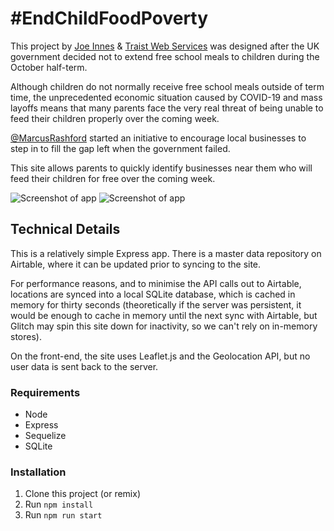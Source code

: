 # #EndChildFoodPoverty

This project by [Joe Innes](https://joeinn.es) & [Traist Web Services](https://traist.co.uk) was designed after the UK government decided not to extend free school meals to children during the October half-term.

Although children do not normally receive free school meals outside of term time, the unprecedented economic situation caused by COVID-19 and mass layoffs means that many parents face the very real threat of being unable to feed their children properly over the coming week.

[@MarcusRashford](https://twitter.com/MarcusRashford) started an initiative to encourage local businesses to step in to fill the gap left when the government failed.

This site allows parents to quickly identify businesses near them who will feed their children for free over the coming week.

![Screenshot of app](https://cdn.glitch.com/4c0f61c1-ab19-4504-a817-db81aa851c36%2FScreen%20Shot%202020-10-25%20at%2011.59.16.png?v=1603623604484)
![Screenshot of app](https://cdn.glitch.com/4c0f61c1-ab19-4504-a817-db81aa851c36%2FScreen%20Shot%202020-10-25%20at%2011.59.45.png?v=1603623604922)

## Technical Details

This is a relatively simple Express app. There is a master data repository on Airtable, where it can be updated prior to syncing to the site.

For performance reasons, and to minimise the API calls out to Airtable, locations are synced into a local SQLite database, which is cached in memory for thirty seconds (theoretically if the server was persistent, it would be enough to cache in memory until the next sync with Airtable, but Glitch may spin this site down for inactivity, so we can't rely on in-memory stores).

On the front-end, the site uses Leaflet.js and the Geolocation API, but no user data is sent back to the server.

### Requirements
* Node
* Express
* Sequelize
* SQLite

### Installation
1. Clone this project (or remix)
2. Run `npm install`
3. Run `npm run start`